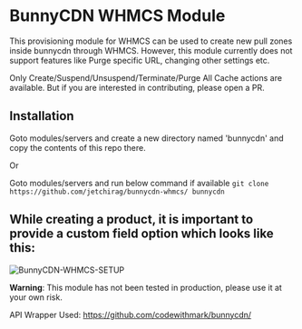 # BunnyCDN WHMCS Module
This provisioning module for WHMCS can be used to create new pull zones inside bunnycdn through WHMCS. However, this module currently does not support features like Purge specific URL, changing other settings etc.

Only Create/Suspend/Unsuspend/Terminate/Purge All Cache actions are available. But if you are interested in contributing, please open a PR.


## Installation
Goto modules/servers and create a new directory named 'bunnycdn' and copy the contents of this repo there.

Or

Goto modules/servers and run below command if available
``
git clone https://github.com/jetchirag/bunnycdn-whmcs/ bunnycdn
``

## While creating a product, it is important to provide a custom field option which looks like this:

![BunnyCDN-WHMCS-SETUP](https://i.imgur.com/L4z79OU.png)

**Warning**: This module has not been tested in production, please use it at your own risk.

API Wrapper Used: https://github.com/codewithmark/bunnycdn/
